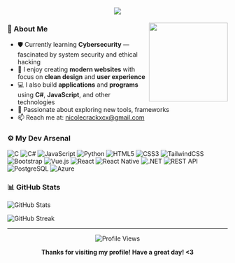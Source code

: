 <h1 align="center">
    <img src="https://readme-typing-svg.herokuapp.com/?font=Righteous&size=35&center=true&vCenter=true&width=500&height=70&color=693EF7&duration=4000&lines=Hi+There!+👋;+I'm+Kira!;" />
</h1>
<img align="right" src="https://media.tenor.com/WJ_A_mC1RF8AAAAj/chilling-kuromi.gif" width="180" height="180"/>

### 🧬 About Me

- 🛡️ Currently learning **Cybersecurity** — fascinated by system security and ethical hacking  
- 🎨 I enjoy creating **modern websites** with focus on **clean design** and **user experience**  
- 💻 I also build **applications** and **programs** using **C#**, **JavaScript**, and other technologies  
- 🚀 Passionate about exploring new tools, frameworks  
- 📫 Reach me at: [nicolecrackxcx@gmail.com](mailto:nicolecrackxcx@gmail.com)
  
### ⚙️ My Dev Arsenal

![C](https://img.shields.io/badge/C-00599C?style=for-the-badge&logo=c&logoColor=white)
![C#](https://img.shields.io/badge/C%23-239120?style=for-the-badge&logo=c-sharp&logoColor=white)
![JavaScript](https://img.shields.io/badge/JavaScript-F7DF1E?style=for-the-badge&logo=javascript&logoColor=black)
![Python](https://img.shields.io/badge/Python-3776AB?style=for-the-badge&logo=python&logoColor=white)
![HTML5](https://img.shields.io/badge/HTML5-E34F26?style=for-the-badge&logo=html5&logoColor=white)
![CSS3](https://img.shields.io/badge/CSS3-1572B6?style=for-the-badge&logo=css3&logoColor=white)
![TailwindCSS](https://img.shields.io/badge/Tailwind_CSS-38B2AC?style=for-the-badge&logo=tailwind-css&logoColor=white)
![Bootstrap](https://img.shields.io/badge/Bootstrap-7952B3?style=for-the-badge&logo=bootstrap&logoColor=white)
![Vue.js](https://img.shields.io/badge/Vue.js-4FC08D?style=for-the-badge&logo=vue.js&logoColor=white)
![React](https://img.shields.io/badge/React-61DAFB?style=for-the-badge&logo=react&logoColor=black)
![React Native](https://img.shields.io/badge/React_Native-61DAFB?style=for-the-badge&logo=react&logoColor=black)
![.NET](https://img.shields.io/badge/.NET-512BD4?style=for-the-badge&logo=dotnet&logoColor=white)
![REST API](https://img.shields.io/badge/REST_API-000000?style=for-the-badge&logo=api&logoColor=white)
![PostgreSQL](https://img.shields.io/badge/PostgreSQL-4169E1?style=for-the-badge&logo=postgresql&logoColor=white)
![Azure](https://img.shields.io/badge/Azure-0078D4?style=for-the-badge&logo=microsoft-azure&logoColor=white)

### 📊 GitHub Stats

![GitHub Stats](https://github-readme-stats.vercel.app/api?username=krtoxin&show_icons=true&count_private=true&title_color=E0A7DA&text_color=C27CB5&icon_color=914186&border_color=A3629F&bg_color=1E1E1E)

![GitHub Streak](https://streak-stats.demolab.com?user=krtoxin&date_format=M%20j%5B%2C%20Y%5D&ring=A3629F&fire=E77ED0&currStreakLabel=E0A7DA&sideLabels=C27CB5&currStreakNum=E0A7DA&dates=C27CB5&sideNums=C27CB5&background=1E1E1E&border=A3629F)

---

<p align="center">
  <img src="https://komarev.com/ghpvc/?username=krtoxin&color=914186&style=flat" alt="Profile Views" />
</p>

<p align="center">
  <b>Thanks for visiting my profile! Have a great day! <3</b>
</p>
